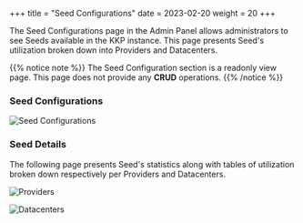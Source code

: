 +++
title = "Seed Configurations"
date = 2023-02-20
weight = 20
+++


The Seed Configurations page in the Admin Panel allows administrators to see Seeds available in the KKP instance. This page presents Seed's utilization broken down into Providers and Datacenters.

{{% notice note %}}
The Seed Configuration section is a readonly view page. This page does not provide any **CRUD** operations.
{{% /notice %}}

### Seed Configurations

![Seed Configurations](/img/kubermatic/v2.23/tutorials/seed-configurations/seed_confgurations.png?classes=shadow,border "Seed Configurations List View")


### Seed Details

The following page presents Seed's statistics along with tables of utilization broken down respectively per Providers and Datacenters.

![Providers](/img/kubermatic/v2.23/tutorials/seed-configurations/seed_confgurations_details.png?classes=shadow,border "Available providers per seed")

![Datacenters](/img/kubermatic/v2.23/tutorials/seed-configurations/seed_confgurations_provider_datacenters.png?classes=shadow,border "Associated clusters per datacenter")
